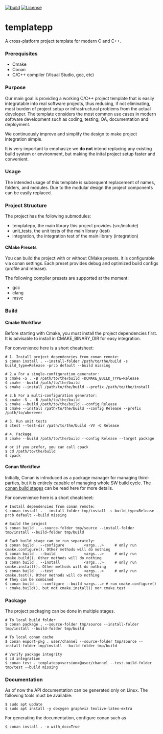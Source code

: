 [![build](https://github.com/raygerlabs/templatepp/actions/workflows/build.yml/badge.svg)](https://github.com/raygerlabs/templatepp/actions/workflows/build.yml)
[![License](https://img.shields.io/badge/License-MIT-green.svg)](https://opensource.org/licenses/MIT)

# templatepp

A cross-platform project template for modern C and C++.

### Prerequisites

- Cmake
- Conan
- C/C++ compiler (Visual Studio, gcc, etc)

### Purpose

Our main goal is providing a working C/C++ project template that is easily integratable into real software projects, thus reducing, if not eliminating, most burden of project setup or infrastructural problems from the actual developer. The template considers the most common use cases in modern software development such as coding, testing, QA, documentation and deployment.

We continuously improve and simplify the design to make project integration simple.

It is very important to emphasize we **do not** intend replacing any existing build system or environment, but making the inital project setup faster and convenient.

### Usage

The intended usage of this template is subsequent replacement of names, folders, and modules. Due to the modular design the project components can be easily replaced.

### Project Structure

The project has the following submodules:
- templatepp, the main library this project provides (src/include)
- unit_tests, the unit tests of the main library (test)
- integration, the integration test of the main library (integration)

#### CMake Presets

You can build the project with or without CMake presets. It is configurable via conan settings.
Each preset provides debug and optimized build configs (profile and release).

The following compiler presets are supported at the moment:
- gcc
- clang
- msvc

### Build

#### Cmake Workflow

Before starting with Cmake, you must install the project dependencies first. It is advisable to install in CMAKE_BINARY_DIR for easy integration.

For convenience here is a short cheatsheet:

```
# 1. Install project dependencies from conan remote:
$ conan install . --install-folder /path/to/the/build -s build_type=Release -pr:b default --build missing

# 2.a For a single-configuration generator:
$ cmake -S . -B /path/to/the/build -DCMAKE_BUILD_TYPE=Release
$ cmake --build /path/to/the/build
$ cmake --install /path/to/the/build --prefix /path/to/the/install

# 2.b For a multi-configuration generator:
$ cmake -S . -B /path/to/the/build
$ cmake --build /path/to/the/build --config Release
$ cmake --install /path/to/the/build --config Release --prefix /path/to/wherever

# 3. Run unit tests
$ ctest --test-dir /path/to/the/build -VV -C Release

# 4. Package
$ cmake --build /path/to/the/build --config Release --target package

# or if you prefer, you can call cpack
$ cd /path/to/the/build
$ cpack
```

#### Conan Workflow

Initially, Conan is introduced as a package manager for managing third-parties, but it is entirely capable of managing whole SW build cycle.
The [conan build stages](https://docs.conan.io/en/latest/reference/commands/development/build.html) can be read here for more details.

For convenience here is a short cheatsheet:

```
# Install dependencies from conan remote:
$ conan install . --install-folder tmp/install -s build_type=Release -pr:b default --build missing

# Build the project
$ conan build . --source-folder tmp/source --install-folder tmp/install --build-folder tmp/build

# Each build stage can be run separately:
$ conan build . --configure         <args...>     # only run cmake.configure(). Other methods will do nothing
$ conan build . --build             <args...>     # only run cmake.build(). Other methods will do nothing
$ conan build . --install           <args...>     # only run cmake.install(). Other methods will do nothing
$ conan build . --test              <args...>     # only run cmake.test(). Other methods will do nothing
# They can be combined
$ conan build . --configure --build <args...> # run cmake.configure() + cmake.build(), but not cmake.install() nor cmake.test

```

### Package

The project packaging can be done in multiple stages.

```
# To local build folder
$ conan package . --source-folder tmp/source --install-folder tmp/install --build-folder tmp/build

# To local conan cache
$ conan export-pkg . user/channel --source-folder tmp/source --install-folder tmp/install --build-folder tmp/build

# Verify package integrity
$ cd integration
$ conan test . templatepp<version>@user/channel --test-build-folder tmp/test --build missing
```

### Documentation

As of now the API documentation can be generated only on Linux. The following tools must be available:

```
$ sudo apt update
$ sudo apt install -y doxygen graphviz texlive-latex-extra
```

For generating the documentation, configure conan such as

```
$ conan install . -o with_doc=True
```
